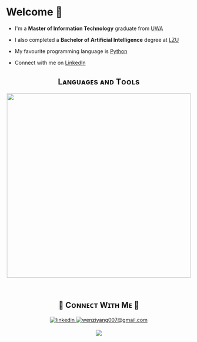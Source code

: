 # Welcome 👋

- I'm a **Master of Information Technology** graduate from [UWA](https://www.uwa.edu.au)

- I also completed a **Bachelor of Artificial Intelligence** degree at [LZU](https://en.lzu.edu.cn/)

- My favourite programming language is [Python](https://www.python.org/)

- Connect with me on [LinkedIn](https://www.linkedin.com/in/zanewen007/)
  <br />

<!--Languages and Tools Section-->
<h2 align="center">Lᴀɴɢᴜᴀɢᴇs ᴀɴᴅ Tᴏᴏʟs</h2> 
<p align="center">
<img width="500px"  src="https://skillicons.dev/icons?i=dotnet,nextjs,js,ts,html,css,react,r,latex,md,c,git,py,mysql,postgres,mongo,vscode,docker,aws,postman,supabase,linux&perline=11"  />
</p>
<br />

<!--Contact Section-->

<h2 align="center">🤝 Cᴏɴɴᴇᴄᴛ Wɪᴛʜ Mᴇ 🤝 </h2>
<div align="center">
 <a href="https://www.linkedin.com/in/ziyang-wen-217082276/" target="_blank">
<img src=https://img.shields.io/badge/linkedin-%231E77B5.svg?&style=for-the-badge&logo=linkedin&logoColor=white alt=linkedin style="margin-bottom: 5px;" />
</a>
  
<a href="mailto:wenziyang007@gmail.com" target="_blank">
<img src="https://img.shields.io/badge/Gmail-D14836?style=for-the-badge&logo=gmail&logoColor=white" alt=wenziyang007@gmail.com mail style="margin-bottom: 5px;" />
</a>

<!--Footer-->
<p align="center">
  <img src="https://capsule-render.vercel.app/api?type=waving&color=gradient&height=65&section=footer"/>
</p>
